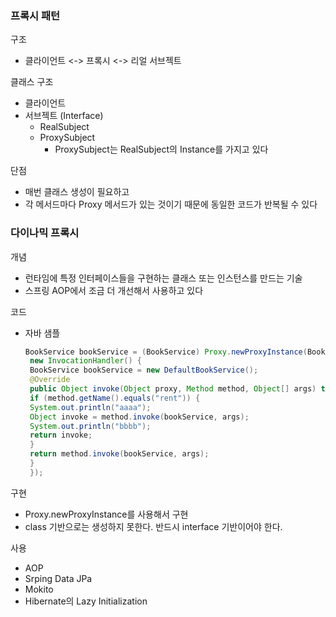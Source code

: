 ### 프록시 패턴
구조
- 클라이언트 <-> 프록시 <-> 리얼 서브젝트

클래스 구조
- 클라이언트
- 서브젝트 (Interface)
   - RealSubject
   - ProxySubject
      - ProxySubject는 RealSubject의 Instance를 가지고 있다

단점
- 매번 클래스 생성이 필요하고
- 각 메서드마다 Proxy 메서드가 있는 것이기 때문에 동일한 코드가 반복될 수 있다

### 다이나믹 프록시
개념
- 런타임에 특정 인터페이스들을 구현하는 클래스 또는 인스턴스를 만드는 기술
- 스프링 AOP에서 조금 더 개선해서 사용하고 있다

코드
- 자바 샘플
   ~~~java
   BookService bookService = (BookService) Proxy.newProxyInstance(BookService.class.getClassLoader(), new Class[]{BookService.class},
    new InvocationHandler() {
    BookService bookService = new DefaultBookService();
    @Override
    public Object invoke(Object proxy, Method method, Object[] args) throws Throwable {
    if (method.getName().equals("rent")) {
    System.out.println("aaaa");
    Object invoke = method.invoke(bookService, args);
    System.out.println("bbbb");
    return invoke;
    }
    return method.invoke(bookService, args);
    }
    }); 
   ~~~

구현
- Proxy.newProxyInstance를 사용해서 구현
- class 기반으로는 생성하지 못한다. 반드시 interface 기반이어야 한다.

사용
- AOP
- Srping Data JPa
- Mokito
- Hibernate의 Lazy Initialization